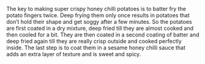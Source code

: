 The key to making super crispy honey chilli potatoes is to batter fry the potato fingers twice. Deep frying them only once results in potatoes that don’t hold their shape and get soggy after a few minutes. So the potatoes are first coated in a dry mixture, deep fried till they are almost cooked and then cooled for a bit. They are then coated in a second coating of batter and deep fried again till they are really crisp outside and cooked perfectly inside. The last step is to coat them in a sesame honey chilli sauce that adds an extra layer of texture and is sweet and spicy.